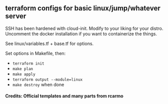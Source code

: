 ## terraform configs for basic linux/jump/whatever server

SSH has been hardened with cloud-init. Modify to your liking for your distro. Uncomment the docker installation if you want to containerize the things.

See linux/variables.tf + base.tf for options.

Set options in Makefile, then:

- ```terraform init```
- ```make plan```
- ```make apply```
- ```terraform output --module=linux```
- ```make destroy``` when done

#### Credits: Official templates and many parts from rcarmo